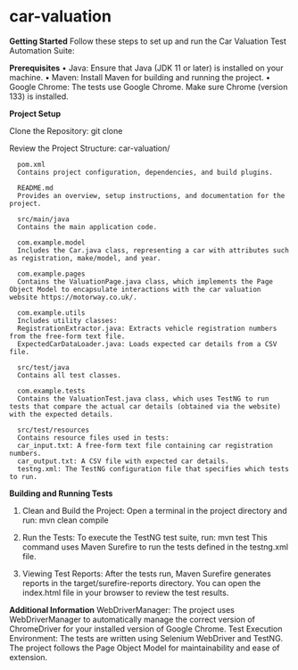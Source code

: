 # car-valuation

**Getting Started**
Follow these steps to set up and run the Car Valuation Test Automation Suite:

**Prerequisites**
•	Java: Ensure that Java (JDK 11 or later) is installed on your machine.
•	Maven: Install Maven for building and running the project.
•	Google Chrome: The tests use Google Chrome. Make sure Chrome (version 133) is installed.

**Project Setup**

Clone the Repository:
      git clone <git url>

Review the Project Structure:
car-valuation/

      pom.xml
      Contains project configuration, dependencies, and build plugins.

      README.md
      Provides an overview, setup instructions, and documentation for the project.

      src/main/java
      Contains the main application code.

      com.example.model
      Includes the Car.java class, representing a car with attributes such as registration, make/model, and year.
      
      com.example.pages
      Contains the ValuationPage.java class, which implements the Page Object Model to encapsulate interactions with the car valuation website https://motorway.co.uk/.
     
      com.example.utils
      Includes utility classes:
      RegistrationExtractor.java: Extracts vehicle registration numbers from the free-form text file.
      ExpectedCarDataLoader.java: Loads expected car details from a CSV file.
      
      src/test/java
      Contains all test classes.
      
      com.example.tests
      Contains the ValuationTest.java class, which uses TestNG to run tests that compare the actual car details (obtained via the website) with the expected details.
      
      src/test/resources
      Contains resource files used in tests:
      car_input.txt: A free-form text file containing car registration numbers.
      car_output.txt: A CSV file with expected car details.
      testng.xml: The TestNG configuration file that specifies which tests to run.


**Building and Running Tests**

1.	Clean and Build the Project:
      Open a terminal in the project directory and run:
      mvn clean compile

2.	Run the Tests:
      To execute the TestNG test suite, run:
      mvn test
      This command uses Maven Surefire to run the tests defined in the testng.xml file.

3.	Viewing Test Reports:
      After the tests run, Maven Surefire generates reports in the target/surefire-reports directory. You can open the index.html file in your browser to review the test results.
      

**Additional Information**
 WebDriverManager:
      The project uses WebDriverManager to automatically manage the correct version of ChromeDriver for your installed version of Google Chrome.
 Test Execution Environment:
      The tests are written using Selenium WebDriver and TestNG. The project follows the Page Object Model for maintainability and ease of extension.

